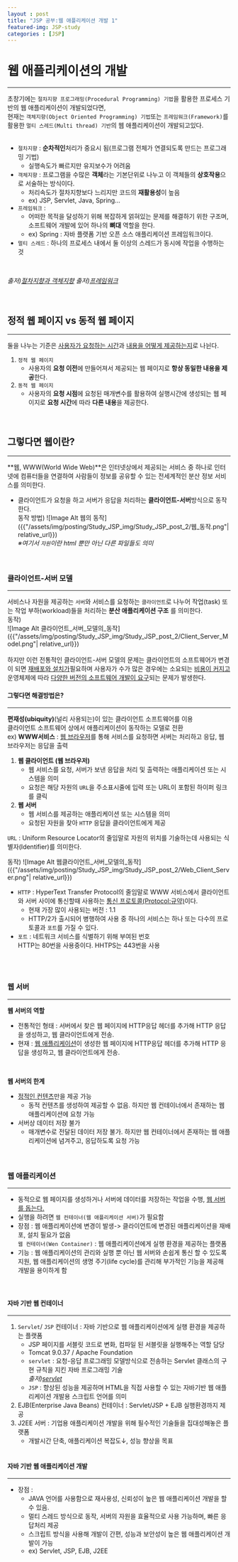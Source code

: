 ```yaml
---
layout : post
title: "JSP 공부:웹 애플리케이션 개발 1"
featured-img: JSP-study
categories : [JSP]
---
```


# 웹 애플리케이션의 개발
---
초창기에는 `절차지향 프로그래밍(Procedural Programming) 기법`을 활용한 프로세스 기반의 웹 애플리케이션이 개발되었다면,  
현재는 `객체지향(Object Oriented Programming) 기법`또는 `프레임워크(Framework)`를 활용한 `멀티 스레드(Multi thread) 기반`의 웹 애플리케이션이 개발되고있다.  
<br>

* `절차지향` : **순차적인**처리가 중요시 됨(프로그램 전체가 연결되도록 만드는 프로그래밍 기법)   
    * 실행속도가 빠르지만 유지보수가 어려움  
* `객체지향` : 프로그램을 수많은 **객체**라는 기본단위로 나누고 이 객체들의 **상호작용**으로 서술하는 방식이다.  
    * 처리속도가 절차지향보다 느리지만 코드의 **재활용성**이 높음
    * ex) JSP, Servlet, Java, Spring...  
* `프레임워크` : 
    * 어떠한 목적을 달성하기 위해 복잡하게 얽혀있는 문제를 해결하기 위한 구조며, 소프트웨어 개발에 있어 하나의 **뼈대** 역할을 한다. 
    * ex) Spring : 자바 플랫폼 기반 오픈 소스 애플리케이션 프레임워크이다.   
* `멀티 스레드` : 하나의 프로세스 내에서 둘 이상의 스레드가 동시에 작업을 수행하는 것
<br>

*출저)[절차지향과 객체지향](https://brownbears.tistory.com/407)*
*출저)[프레임워크](https://namu.wiki/w/%ED%94%84%EB%A0%88%EC%9E%84%EC%9B%8C%ED%81%AC)*  
<br><br>

## 정적 웹 페이지 vs 동적 웹 페이지
---
둘을 나누는 기준은 <u>사용자가 요청하는 시간</u>과 <u>내용을 어떻게 제공하는지</u>로 나뉜다.  
1. `정적 웹 페이지`
    * 사용자의 **요청 이전**에 만들어져서 제공되는 웹 페이지로 **항상 동일한 내용을 제공**한다.  
2. `동적 웹 페이지`
    * 사용자의 **요청 시점**에 요청된 매개변수를 활용하여 실행시간에 생성되는 웹 페이지로 **요청 시간**에 따라 **다른 내용**을 제공한다.  
<br><br>

## 그렇다면 웹이란?
---
**웹, WWW(World Wide Web)**은 인터넷상에서 제공되는 서비스 중 하나로 인터넷에 컴퓨터들을 연결하여 사람들이 정보를 공유할 수 있는 전세계적인 분산 정보 서비스를 의미한다.  
* 클라이언트가 요청을 하고 서버가 응답을 처리하는 **클라이언트-서버**방식으로 동작한다.  
동작 방법)
 ![Image Alt 웹의 동작]({{"/assets/img/posting/Study_JSP_img/Study_JSP_post_2/웹_동작.png"| relative_url}})  
 *※여기서 `자원`이란 html 뿐만 아닌 다른 파일들도 의미*  
<br><br>

### 클라이언트-서버 모델
---
서비스나 자원을 제공하는 `서버`와 서비스를 요청하는 `클라이언트`로 나누어 작업(task) 또는 작업 부하(workload)들을 처리하는 **분산 애플리케이션 구조** 를 의미한다.  
동작)  
![Image Alt 클라이언트_서버_모델의_동작]({{"/assets/img/posting/Study_JSP_img/Study_JSP_post_2/Client_Server_Model.png"| relative_url}})   
<br>
하지만 이런 전통적인 클라이언트-서버 모델의 문제는 클라이언트의 소프트웨어가 변경이 되면 <u>재배포와 설치가</u>필요하며 사용자가 수가 많은 경우에는 소요되는 <u>비용이 커지고</u> 운영체제에 따라 <U>다양한 버전의 소프트웨어 개발이 요구</u>되는 문제가 발생한다.  

#### 그렇다면 해결방법은?
---
**편재성(ubiquity)**(널리 사용되는)이 있는 클라이언트 소프트웨어를 이용  
클라이언트 소프트웨어 상에서 애플리케이션이 동작하는 모델로 전환  
ex) **WWW서비스** : <u>웹 브라우저</u>를 통해 서비스를 요청하면 서버는 처리하고 응답, 웹 브라우저는 응답을 출력  
1. **웹 클라이언트 (웹 브라우저)**
    * 웹 서비스를 요청, 서버가 보낸 응답을 처리 및 출력하는 애플리케이션 또는 시스템을 의미
    * 요청은 해당 자원의 `URL`을 주소표시줄에 입력 또는 URL이 포함된 하이퍼 링크를 클릭
1. **웹 서버** 
    * 웹 서비스를 제공하는 애플리케이션 또는 시스템을 의미
    * 요청된 자원을 찾아 `HTTP` 응답을 클라이언트에게 제공

`URL` : Uniform Resource Locator의 줄임말로 자원의 위치를 기술하는데 사용되는 식별자(Identifier)를 의미한다.  

동작)
![Image Alt 웹클라이언트_서버_모델의_동작]({{"/assets/img/posting/Study_JSP_img/Study_JSP_post_2/Web_Client_Server.png"| relative_url}})  
* `HTTP` : HyperText Transfer Protocol의 줄임말로 WWW 서비스에서 클라이언트와 서버 사이에 통신할때 사용하는 <u>통신 프로토콜(Protocol:규약)</u>이다.  
    * 현재 가장 많이 사용되는 버전 : 1.1
    * HTTP/2가 출시되어 병행하여 사용 중
하나의 서비스는 하나 또는 다수의 프로토콜과 `포트`를 가질 수 있다.  
* `포트` : 네트워크 서비스를 식별하기 위해 부여된 번호  
HTTP는 80번을 사용중이다.  HHTPS는 443번을 사용  

<br><br>

### 웹 서버
---
**웹 서버의 역할**
* 전통적인 형태 : 서버에서 찾은 웹 페이지에 HTTP응답 헤더를 추가해 HTTP 응답을 생성하고, 웹 클라이언트에게 전송.  
* 현재 : <u>웹 애플리케이션</u>이 생성한 웹 페이지에 HTTP응답 헤더를 추가해 HTTP 응답을 생성하고, 웹 클라이언트에게 전송.  
<br>

**웹 서버의 한계**
* <u>정적인 컨텐츠</u>만을 제공 가능
    * 동적 컨텐츠를 생성하여 제공할 수 없음. 하지만 웹 컨테이너에서 존재하는 웹 애플리케이션에 요청 가능
* 서버상 데이터 저장 불가
    * 매개변수로 전달된 데이터 저장 불가. 하지만 웹 컨테이너에서 존재하는 웹 애플리케이션에 념겨주고, 응답하도록 요청 가능   
<br><br>

### 웹 애플리케이션
---
* 동적으로 웹 페이지를 생성하거나 서버에 데이터를 저장하는 작업을 수행, <u>웹 서버를 돕는다.</u>  
* 실행을 하려면 `웹 컨테이너(웹 애플리케이션 서버)`가 필요함
* 장점 : 웹 애플리케이션에 변경이 발생-> 클라이언트에 변경된 애플리케이션을 재배포, 설치 필요가 없음<br>
`웹 컨테이너(Wen Container)` : 웹 애플리케이션에게 실행 환경을 제공하는 플랫폼  
* 기능 : 웹 애플리케이션의 관리와 실행 뿐 아닌 웹 서버와 손쉽게 통신 할 수 있도록 지원, 웹 애플리케이션의 생명 주기(life cycle)를 관리해 부가적인 기능을 제공해 개발을 용이하게 함  
<br><br>

#### 자바 기반 웹 컨테이너
---
1. `Servlet`/ `JSP` 컨테이너 : 자바 기반으로 웹 애플리케이션에게 실행 환경을 제공하는 플랫폼
    * JSP 페이지를 서블릿 코드로 변화, 컴파일 된 서블릿을 실행해주는 역할 담당
    * Tomcat 9.0.37 / Apache Foundation 
    * `servlet` : 요청-응답 프로그래밍 모델방식으로 전송하는 Servlet 클래스의 구현 규칙을 지킨 자바 프로그래밍 기술  
    *출저)[servlet](https://mangkyu.tistory.com/14)*
    * `JSP` : 향상된 성능을 제공하며 HTML을 직접 사용할 수 있는 자바기반 웹 애플리케이션 개발용 스크립트 언어를 의미  
1. EJB(Enterprise Java Beans) 컨테이너 : Servlet/JSP + EJB 실행환경까지 제공
1. J2EE 서버  : 기업용 애플리케이션 개발을 위해 필수적인 기술들을 집대성해놓은 플랫폼
    * 개발시간 단축, 애플리케이션 복잡도↓, 성능 향상을 목표
<br><br>

#### 자바 기반 웹 애플리케이션 개발
---
* 장점 : 
    * JAVA 언어를 사용함으로 재사용성, 신뢰성이 높은 웹 애플리케이션 개발을 할 수 있음.  
    * 멀티 스레드 방식으로 동작, 서버의 자원을 효율적으로 사용 가능하며, 빠른 응답처리 제공  
    * 스크립트 방식을 사용해 개발이 간편, 성능과 보안성이 높은 웹 애플리케이션 개발이 가능
    * ex) Servlet, JSP, EJB, J2EE  





















